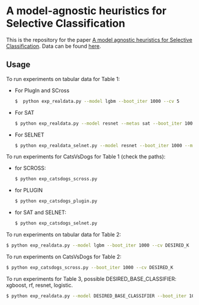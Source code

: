 # A model-agnostic heuristics for Selective Classification


This is the repository for the paper [A model agnostic heuristics for Selective Classification]().
Data can be found [here](https://www.dropbox.com/sh/bvhrjdjkj1dyzry/AACsMi2IBKFIWqPoFlDJRhyHa?dl=0).


## Usage

To run experiments on tabular data for Table 1:


- For PlugIn and SCross
  ```bash
  $  python exp_realdata.py --model lgbm --boot_iter 1000 --cv 5
  ```


- For SAT

  ```bash
  $ python exp_realdata.py --model resnet --metas sat --boot_iter 1000 --max_epochs 300
  ```
  
- For SELNET

  ```bash
  $ python exp_realdata_selnet.py --model resnet --boot_iter 1000 --max_epochs 300
  ```
To run experiments for CatsVsDogs for Table 1 (check the paths):

- for SCROSS:
   ```bash
  $ python exp_catsdogs_scross.py
  ```
- for PLUGIN
  ```bash
  $ python exp_catsdogs_plugin.py
   ```
- for SAT and SELNET:
  ```bash
  $ python exp_catsdogs_selnet.py
  ```


To run experiments on tabular data for Table 2:
  ```bash
  $ python exp_realdata.py --model lgbm --boot_iter 1000 --cv DESIRED_K
  ```
To run experiments on CatsVsDogs for Table 2:
  ```bash
  $ python exp_catsdogs_scross.py --boot_iter 1000 --cv DESIRED_K
  ```


To run experiments for Table 3, possible DESIRED_BASE_CLASSIFIER: xgboost, rf, resnet, logistic.
  ```bash
  $ python exp_realdata.py --model DESIRED_BASE_CLASSIFIER --boot_iter 1000 --cv 5 
  ```
